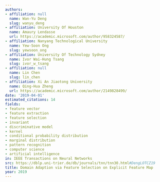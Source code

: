 ```yaml
---
authors:
- affiliation: null
  name: Wan-Yu Deng
  slug: wanyu_deng
- affiliation: University Of Houston
  name: Amaury Lendasse
  url: https://academic.microsoft.com/author/958324587/
- affiliation: Nanyang Technological University
  name: Yew-Soon Ong
  slug: yewsoon_ong
- affiliation: University Of Technology Sydney
  name: Ivor Wai-Hung Tsang
  slug: ivor_w_tsang
- affiliation: null
  name: Lin Chen
  slug: lin_chen
- affiliation: Xi An Jiaotong University
  name: Qing-Hua Zheng
  url: https://academic.microsoft.com/author/2149828499/
date: '2019-04-01'
estimated_citations: 14
fields:
- feature vector
- feature extraction
- feature selection
- invariant
- discriminative model
- kernel
- conditional probability distribution
- marginal distribution
- pattern recognition
- computer science
- artificial intelligence
in: IEEE Transactions on Neural Networks
src: https://dblp.uni-trier.de/db/journals/tnn/tnn30.html#DengLOTCZ19
title: Domain Adaption via Feature Selection on Explicit Feature Map
year: 2019
---
```

